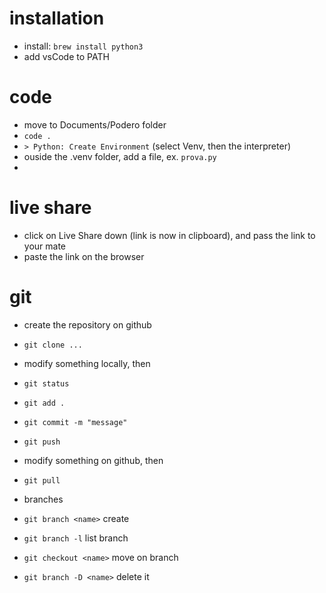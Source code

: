 # installation 
- install: `brew install python3`
- add vsCode to PATH


# code
- move to Documents/Podero folder
- `code .`
- `> Python: Create Environment` (select Venv, then the interpreter)
- ouside the .venv folder, add a file, ex. `prova.py`
-

# live share
- click on Live Share down (link is now in clipboard), and pass the link to your mate
- paste the link on the browser

# git
- create the repository on github
- `git clone ...`

- modify something locally, then
- `git status`
- `git add .`
- `git commit -m "message"`
- `git push`

- modify something on github, then
- `git pull`

- branches
- `git branch <name>`       create
- `git branch -l`           list branch
- `git checkout <name>`     move on branch
- `git branch -D <name>`    delete it


